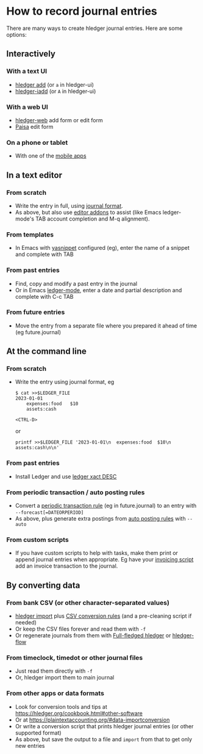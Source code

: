 # How to record journal entries

<div class=pagetoc>

<!-- toc -->
</div>

There are many ways to create hledger journal entries.
Here are some options:

## Interactively

### With a text UI

- [hledger add](hledger.md#add) (or `a` in hledger-ui)
- [hledger-iadd](https://hackage.haskell.org/package/hledger-iadd) (or `A` in hledger-ui)

### With a web UI

- [hledger-web](https://hledger.org/hledger-web.html) add form or edit form
- [Paisa](https://paisa.fyi) edit form

### On a phone or tablet

- With one of the [mobile apps](mobile.md)

## In a text editor

### From scratch
- Write the entry in full, using [journal format](hledger.md#journal).
- As above, but also use [editor addons](editors.md) to assist
  (like Emacs ledger-mode's TAB account completion and M-q alignment).

### From templates
- In Emacs with [yasnippet](https://www.emacswiki.org/emacs/Yasnippet) configured (eg), enter the name of a snippet and complete with TAB

### From past entries
- Find, copy and modify a past entry in the journal
- Or in Emacs [ledger-mode](editors.md#ledger-mode), enter a date and partial description and complete with C-c TAB

### From future entries
- Move the entry from a separate file where you prepared it ahead of time (eg future.journal) 

## At the command line

### From scratch
- Write the entry using journal format, eg
  ```cli
  $ cat >>$LEDGER_FILE
  2023-01-01
      expenses:food   $10
      assets:cash
  
  <CTRL-D>
  ```
  or
  ```cli
  printf >>$LEDGER_FILE '2023-01-01\n  expenses:food  $10\n  assets:cash\n\n'
  ```

### From past entries
- Install Ledger and use [ledger xact DESC](https://ledger-cli.org/doc/ledger3.html#xact)

### From periodic transaction / auto posting rules
- Convert a [periodic transaction rule](hledger.md#periodic-transactions) (eg in future.journal) to an entry with `--forecast[=DATEORPERIOD]`
- As above, plus generate extra postings from [auto posting rules](hledger.md#auto-postings) with `--auto`

### From custom scripts
- If you have custom scripts to help with tasks, make them print or append journal entries when appropriate.
  Eg have your [invoicing script](https://github.com/simonmichael/hledger/tree/master/examples/invoicing/invoice-script) add an invoice transaction to the journal.

## By converting data

### From bank CSV (or other character-separated values)
- [hledger import](hledger.md#import) plus [CSV conversion rules](hledger.md#csv) (and a pre-cleaning script if needed)
- Or keep the CSV files forever and read them with `-f`
- Or regenerate journals from them with [Full-fledged hledger](https://github.com/adept/full-fledged-hledger) or
  [hledger-flow](https://github.com/apauley/hledger-flow)

### From timeclock, timedot or other journal files
- Just read them directly with `-f`
- Or, hledger import them to main journal

### From other apps or data formats
- Look for conversion tools and tips at <https://hledger.org/cookbook.html#other-software>
- Or at <https://plaintextaccounting.org/#data-importconversion>
- Or write a conversion script that prints hledger journal entries (or other supported format)
- As above, but save the output to a file and `import` from that to get only new entries
